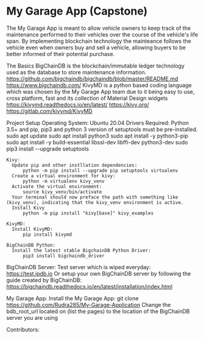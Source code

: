 # My Garage App (Capstone)

The My Garage App is meant to allow vehicle owners to keep track of the maintenance performed to their vehicles over the course of the vehicle's life span. By implementing blockchain technology the mainteance follows the vehicle even when owners buy and sell a vehicle, allowing buyers to be better informed of their potential purchase. 

The Basics
  BigChainDB is the blockchain/immutable ledger technology used as the database to store maintenance information. 
      https://github.com/bigchaindb/bigchaindb/blob/master/README.md
      https://www.bigchaindb.com/
  KivyMD is a python based coding language which was chosen by the My Garage App team due to it being easy to use, cross platform, fast and its collection of       Material Design widgets
      https://kivymd.readthedocs.io/en/latest/
      https://kivy.org/
      https://gitlab.com/kivymd/KivyMD
   
Project Setup 
  Operating System:
    Ubuntu 20.04
  Drivers Required:
    Python 3.5+ and pip, pip3 and python 3 version of setuptools must be pre-installed. 
        sudo apt update
        sudo apt install python3
        sudo apt install -y python3-pip
        sudo apt install -y build-essential libssl-dev libffi-dev python3-dev
        sudo pip3 install --upgrade setuptools
        
    Kivy:
      Update pip and other instllation dependencies: 
          python -m pip install --upgrade pip setuptools virtualenv
      Create a virtual environment for kivy: 
          python -m virtualenv kivy_venv
      Activate the virtual environment:
          source kivy_venv/bin/activate
      Your terminal should now preface the path with something like (kivy_venv), indicating that the kivy_venv environment is active.
      Install Kivy
          python -m pip install "kivy[base]" kivy_examples
          
    KivyMD:
      Install KivyMD:
          pip install kivymd
    
    BigChainDB Python:
      Install the latest stable BigchainDB Python Driver:
          pip3 install bigchaindb_driver
    
  BigChainDB Server:
    Test server which is wiped everyday:
        https://test.ipdb.io
    Or setup your own BigChainDB server by following the guide created by BigChainDB:
        https://bigchaindb.readthedocs.io/en/latest/installation/index.html
    
    
My Garage App:
  Install the My Garage App:
      git clone https://github.com/Rudra285/My-Garage-Application
  Change the bdb_root_url located on (list the pages) to the location of the BigChainDB server you are using

Contributors:
